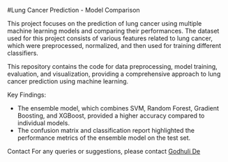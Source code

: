 #Lung Cancer Prediction - Model Comparison

This project focuses on the prediction of lung cancer using multiple machine learning models and comparing their performances. The dataset used for this project consists of various features related to lung cancer, which were preprocessed, normalized, and then used for training different classifiers.

This repository contains the code for data preprocessing, model training, evaluation, and visualization, providing a comprehensive approach to lung cancer prediction using machine learning.


Key Findings:
- The ensemble model, which combines SVM, Random Forest, Gradient Boosting, and XGBoost, provided a higher accuracy compared to individual models.
- The confusion matrix and classification report highlighted the performance metrics of the ensemble model on the test set.


Contact
For any queries or suggestions, please contact [Godhuli De](https://github.com/Godhuli-De)
